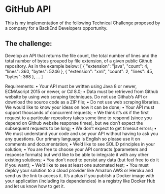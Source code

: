 # GitHub API
This is my implementation of the following Technical Challenge proposed by a company for a BackEnd Developers opportunity.

## The challenge:

Develop an API that returns the file count, the total number of lines and the total number of bytes grouped by file extension, of a given public Github repository. As in the example below:
[
{ "extension": "java",
"count": 4, "lines": 360,
"bytes": 5246
},
{
"extension": "xml",
"count": 2, "lines": 45,
"bytes": 368
},
…
]

Requirements:
• Your API must be written using Java 8 or newer, ECMAscript 2015 or newer, or C# 8.0;
• Data must be retrieved from Github website by using web scraping techniques. Do not use Github’s API or download the source code as a ZIP file;
• Do not use web scraping libraries. We would like to know your ideas on how it can be done;
• Your API must support thousands of concurrent requests;
• We think it’s ok if the first request to a particular repository takes some time to respond (since you depend on Github website response times), but we don’t expect the subsequent requests to be long;
• We don’t expect to get timeout errors;
• We must understand your code and use your API without having to ask you any questions. Our primary language is English so please use it on comments and documentation;
• We’d like to see SOLID principles in your solution;
• You are free to choose your API contracts (parameters and response formats) but we’d like to be able to integrate it with any other existing solutions;
• You don’t need to persist any data (but feel free to do it if you want);
• We’d like to see at least one automated test;
• You must deploy your solution to a cloud provider like Amazon AWS or Heroku and send us the link to access it. It’s a plus if you publish a Docker image with your application (including its dependencies) in a registry like Docker Hub and let us know how to get it.
